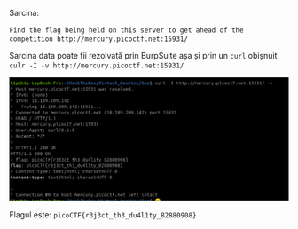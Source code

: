 Sarcina:
```
Find the flag being held on this server to get ahead of the competition http://mercury.picoctf.net:15931/
```
Sarcina data poate fii rezolvată prin BurpSuite așa și prin un `curl` obișnuit
`culr -I -v http://mercury.picoctf.net:15931/` 

![alt text](image/head_flag.png)

Flagul este: `picoCTF{r3j3ct_th3_du4l1ty_82880908}`

